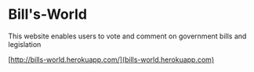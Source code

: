 # Bill's-World
This website enables users to vote and comment on government bills and legislation

[http://bills-world.herokuapp.com/](bills-world.herokuapp.com)
